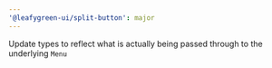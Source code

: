 ```yaml
---
'@leafygreen-ui/split-button': major
---
```


Update types to reflect what is actually being passed through to the underlying `Menu`
